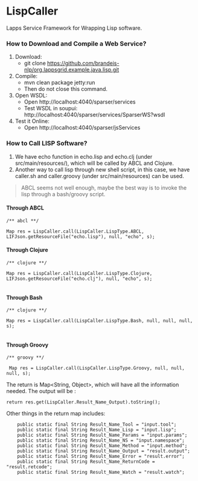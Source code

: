 # LispCaller
Lapps Service Framework for Wrapping Lisp software. 


### How to Download and Compile a Web Service?
1. Download: 
	* git clone https://github.com/brandeis-nlp/org.lappsgrid.example.java.lisp.git
2. Compile:
 	* mvn clean package jetty:run
 	* Then do not close this command.
3. Open WSDL:
    * Open http://localhost:4040/sparser/services
    * Test WSDL in soupui: http://localhost:4040/sparser/services/SparserWS?wsdl
4. Test it Online:
    * Open http://localhost:4040/sparser/jsServices
    
### How to Call LISP Software?


1.  We have echo function in echo.lisp and  echo.clj (under src/main/resources/), which will be called by ABCL and Clojure.
2.  Another way to call lisp through new shell script, in this case, we have caller.sh and caller.groovy (under src/main/resources) can be used.


> ABCL seems not well enough, maybe the best way is to invoke the lisp through a bash/groovy script.



#### Through ABCL

```
/** abcl **/

Map res = LispCaller.call(LispCaller.LispType.ABCL, LIFJson.getResourceFile("echo.lisp"), null, "echo", s);

```
#### Through Clojure

```
/** clojure **/

Map res = LispCaller.call(LispCaller.LispType.Clojure, LIFJson.getResourceFile("echo.clj"), null, "echo", s);


```
#### Through Bash

```
/** clojure **/

Map res = LispCaller.call(LispCaller.LispType.Bash, null, null, null, s);


```
#### Through Groovy    

```
/** groovy **/

 Map res = LispCaller.call(LispCaller.LispType.Groovy, null, null, null, s);

```
 
 The return is Map<String, Object>, which will have all the information needed. 
 The output will be :
 
```       
return res.get(LispCaller.Result_Name_Output).toString();

```
Other things in the return map includes:

```  
    public static final String Result_Name_Tool = "input.tool";
    public static final String Result_Name_Lisp = "input.lisp";
    public static final String Result_Name_Params = "input.params";
    public static final String Result_Name_NS = "input.namespace";
    public static final String Result_Name_Method = "input.method";
    public static final String Result_Name_Output = "result.output";
    public static final String Result_Name_Error = "result.error";
    public static final String Result_Name_ReturnCode = "result.retcode";
    public static final String Result_Name_Watch = "result.watch"; 
 
```


